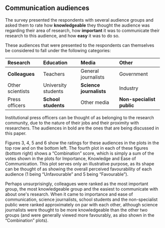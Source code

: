 ## Communication audiences

The survey presented the respondents with several audience groups and asked them to rate how **knowledgeable** they thought the audience was regarding their area of research, how **important** it was to communicate their research to this audience, and how **easy** it was to do so.

These audiences that were presented to the respondents can themselves be considered to fall under the following categories:

|Research|Education|Media|Other|
|:---|:---|:---|:---|
|**Colleagues**|Teachers|General journalists|Government|
|Other scientists|University students|**Science journalists**|Industry|
|Press officers|**School students**|Other media|**Non-specialist public**|

Institutional press officers can be thought of as belonging to the research community, due to the nature of their jobs and their proximity with researchers.
The audiences in bold are the ones that are being discussed in this paper.

Figures 3, 4, 5 and 6 show the ratings for these audiences in the plots in the top row and on the bottom left.
The fourth plot in each of these figures (bottom right) shows a “Combination” score, which is simply a sum of the votes shown in the plots for Importance, Knowledge and Ease of Communication.
This plot serves only an illustrative purpose, as its shape can be thought of as showing the overall perceived favourability of each audience (1 being “Unfavourable” and 5 being “Favourable”).

Perhaps unsurprisingly, colleagues were ranked as the most important group, the most knowledgeable group and the easiest to communicate with about one's research.
When it came to importance and ease of communication, science journalists, school students and the non-specialist public were ranked approximately on par with each other, although science journalists were thought to be more knowledgeable than the other two groups (and were generally viewed more favourably, as also shown in the “Combination” plots).
